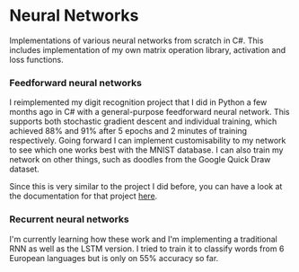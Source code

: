 # Neural Networks
Implementations of various neural networks from scratch in C#. This includes implementation of my own matrix operation library, activation and loss functions.

### Feedforward neural networks
I reimplemented my digit recognition project that I did in Python a few months ago in C# with a general-purpose feedforward neural network.
This supports both stochastic gradient descent and individual training, which achieved 88% and 91% after 5 epochs and 2 minutes of training respectively.
Going forward I can implement customisability to my network to see which one works best with the MNIST database. I can also train my network on other things, such as doodles from the Google Quick Draw dataset.

Since this is very similar to the project I did before, you can have a look at the documentation for that project [here](https://jamesywu.notion.site/Digit-Recognition-a55f1887d0f14154b3caf80fda85a538?pvs=4).

### Recurrent neural networks
I'm currently learning how these work and I'm implementing a traditional RNN as well as the LSTM version.
I tried to train it to classify words from 6 European languages but is only on 55% accuracy so far.
